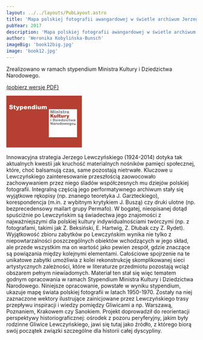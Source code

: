 ```yaml
---
layout: ../../layouts/PubLayout.astro
title: 'Mapa polskiej fotografii awangardowej w świetle archiwum Jerzego Lewczyńskiego'
pubYear: 2017
description: 'Mapa polskiej fotografii awangardowej w świetle archiwum Jerzego Lewczyńskiego. Weronika Kobylińska-Bunsch. Warszawa 2017.'
author: 'Weronika Kobylińska-Bunsch'
imageBig: 'book12big.jpg'
image: 'book12.jpg'
---
```

<p class="podpis">Zrealizowano w ramach stypendium Ministra Kultury i Dziedzictwa Narodowego.</p>
<p><a href="dokumenty/mapa_polskiej_fotografii.pdf">(pobierz wersję PDF)</a></p>

<p><img src="/logo/MKiDzN-logo.jpg" width="200" /></p>
<p>Innowacyjna strategia Jerzego Lewczyńskiego (1924-2014) dotyka tak aktualnych kwestii jak kruchość materialnych nośników pamięci społecznej, które, choć balsamują czas, same pozostają nietrwałe. Kluczowe u Lewczyńskiego zainteresowanie przeszłością zaowocowało zachowywaniem przez niego śladów współczesnych mu dziejów polskiej fotografii. Integralną częścią jego performatywnego archiwum stały się wyjątkowe rękopisy (np. znanego teoretyka J. Garzteckiego), korespondencja (m.in. z wybitnym krytykiem J. Buszą) czy druki ulotne (np. bezprecedensowy mailart grupy Permafo). W bogatej, nieopisanej dotąd spuściźnie po Lewczyńskim są świadectwa jego znajomości z najważniejszymi dla polskiej kultury indywidualnościami twórczymi (np. z fotografami, takimi jak Z. Beksiński, E. Hartwig, Z. Dłubak czy Z. Rydet). Wyjątkowość zbioru zabytków po Lewczyńskim wynika nie tylko z niepowtarzalności poszczególnych obiektów wchodzących w jego skład, ale przede wszystkim ma on wartość jako pewien zespół, gdzie znaczące są powiązania między kolejnymi elementami. Całościowe spojrzenie na te unikatowe zabytki umożliwia z kolei rekonstrukcję skomplikowanej sieci artystycznych zależności, które w literaturze przedmiotu pozostają wciąż obszarem pełnym niewiadomych. Materiał ten stał się więc tematem godnym opracowania w ramach Stypendium Ministra Kultury i Dziedzictwa Narodowego. Niniejsze opracowanie, powstałe w wyniku stypendium, ukazuje mapę świata polskiej fotografii w latach 1950-1970. Zostały na niej zaznaczone wektory ilustrujące zainicjowane przez Lewczyńskiego trasy przepływu inspiracji i wiedzy pomiędzy Gliwicami a np. Warszawą, Poznaniem, Krakowem czy Sanokiem. Projekt doprowadził do reorientacji perspektywy historiograficznej: ośrodek z pozoru peryferyjny, jakim były rodzinne Gliwice Lewczyńskiego, jawi się tutaj jako źródło, z którego biorą swój początek związki szczególne dla historii całej dyscypliny.</p>